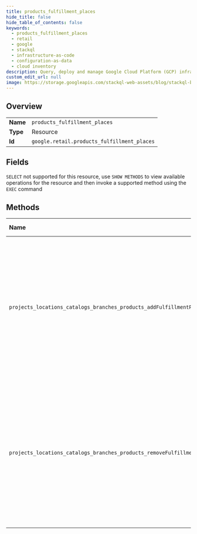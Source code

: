```yaml
---
title: products_fulfillment_places
hide_title: false
hide_table_of_contents: false
keywords:
  - products_fulfillment_places
  - retail
  - google    
  - stackql
  - infrastructure-as-code
  - configuration-as-data
  - cloud inventory
description: Query, deploy and manage Google Cloud Platform (GCP) infrastructure and resources using SQL
custom_edit_url: null
image: https://storage.googleapis.com/stackql-web-assets/blog/stackql-blog-post-featured-image.png
---
```

  
    

## Overview
<table><tbody>
<tr><td><b>Name</b></td><td><code>products_fulfillment_places</code></td></tr>
<tr><td><b>Type</b></td><td>Resource</td></tr>
<tr><td><b>Id</b></td><td><code>google.retail.products_fulfillment_places</code></td></tr>
</tbody></table>

## Fields
`SELECT` not supported for this resource, use `SHOW METHODS` to view available operations for the resource and then invoke a supported method using the `EXEC` command  
## Methods
| Name | Accessible by | Required Params | Description |
|:-----|:--------------|:----------------|:------------|
| `projects_locations_catalogs_branches_products_addFulfillmentPlaces` | `INSERT` | `branchesId, catalogsId, locationsId, productsId:addFulfillmentPlaces, projectsId` | Incrementally adds place IDs to Product.fulfillment_info.place_ids. This process is asynchronous and does not require the Product to exist before updating fulfillment information. If the request is valid, the update will be enqueued and processed downstream. As a consequence, when a response is returned, the added place IDs are not immediately manifested in the Product queried by GetProduct or ListProducts. This feature is only available for users who have Retail Search enabled. Please enable Retail Search on Cloud Console before using this feature. |
| `projects_locations_catalogs_branches_products_removeFulfillmentPlaces` | `DELETE` | `branchesId, catalogsId, locationsId, productsId:removeFulfillmentPlaces, projectsId` | Incrementally removes place IDs from a Product.fulfillment_info.place_ids. This process is asynchronous and does not require the Product to exist before updating fulfillment information. If the request is valid, the update will be enqueued and processed downstream. As a consequence, when a response is returned, the removed place IDs are not immediately manifested in the Product queried by GetProduct or ListProducts. This feature is only available for users who have Retail Search enabled. Please enable Retail Search on Cloud Console before using this feature. |
